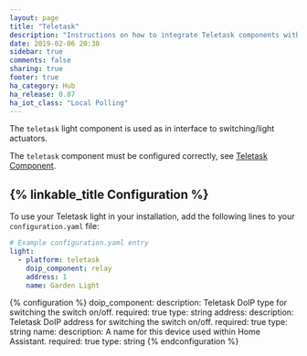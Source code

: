 ```yaml
---
layout: page
title: "Teletask"
description: "Instructions on how to integrate Teletask components with Home Assistant."
date: 2019-02-06 20:30
sidebar: true
comments: false
sharing: true
footer: true
ha_category: Hub
ha_release: 0.87
ha_iot_class: "Local Polling"
---
```


The `teletask` light component is used as in interface to switching/light actuators.

The `teletask` component must be configured correctly, see [Teletask Component](/components/teletask).

## {% linkable_title Configuration %}

To use your Teletask light in your installation, add the following lines to your `configuration.yaml` file:

```yaml
# Example configuration.yaml entry
light:
  - platform: teletask
    doip_component: relay
    address: 1
    name: Garden Light
```

{% configuration %}
doip_component:
  description: Teletask DoIP type for switching the switch on/off.
  required: true
  type: string
address:
  description: Teletask DoIP address for switching the switch on/off.
  required: true
  type: string
name:
  description: A name for this device used within Home Assistant.
  required: true
  type: string
{% endconfiguration %}